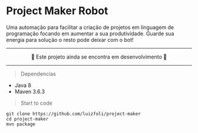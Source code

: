 # Project Maker Robot

Uma automação para facilitar a criação de projetos em linguagem de programação focando em aumentar a sua produtividade.
Guarde sua energia para solução o resto pode deixar com o bot!

---

<p align="center">
🚧 Este projeto ainda se encontra em desenvolvimento 🚧 
</p>

---

> Dependencias 
* Java 8
* Maven 3.6.3

> Start to code
```
git clone https://github.com/luizfoli/project-maker
cd project-maker
mvn package
```

